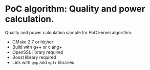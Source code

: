 # PoC algorithm: Quality and power calculation.

Quality and power calculation sample for PoC kernel algorithm.

* CMake 2.7 or higher
* Build with g++ or clang+
* OpenSSL library required
* Boost library required
* Link with `gmp` and `mpfr` libraries
